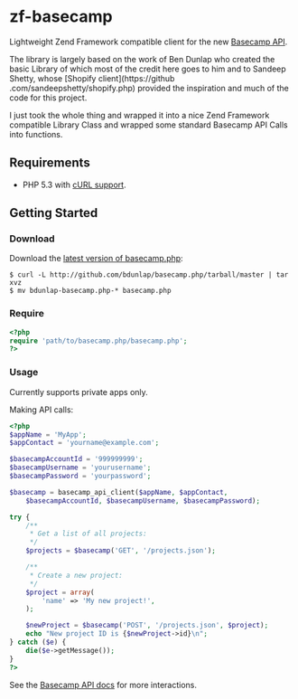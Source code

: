 # zf-basecamp

Lightweight Zend Framework compatible client for the new [Basecamp API](https://github.com/37signals/bcx-api).

The library is largely based on the work of Ben Dunlap who created the basic Library of which
most of the credit here goes to him and to Sandeep Shetty, whose [Shopify client](https://github
.com/sandeepshetty/shopify.php) provided the inspiration and much of the code for this project.

I just took the whole thing and wrapped it into a nice Zend Framework compatible Library Class and wrapped some
standard Basecamp API Calls into functions.


## Requirements

* PHP 5.3 with [cURL support](http://php.net/manual/en/book.curl.php).


## Getting Started

### Download
Download the [latest version of basecamp.php](https://github.com/bdunlap/basecamp.php/archives/master):

```shell
$ curl -L http://github.com/bdunlap/basecamp.php/tarball/master | tar xvz
$ mv bdunlap-basecamp.php-* basecamp.php
```

### Require

```php
<?php
require 'path/to/basecamp.php/basecamp.php';
?>
```

### Usage
Currently supports private apps only.

Making API calls:

```php
<?php
$appName = 'MyApp';
$appContact = 'yourname@example.com';

$basecampAccountId = '999999999';
$basecampUsername = 'yourusername';
$basecampPassword = 'yourpassword';

$basecamp = basecamp_api_client($appName, $appContact,
    $basecampAccountId, $basecampUsername, $basecampPassword);

try {
    /**
     * Get a list of all projects:
     */
    $projects = $basecamp('GET', '/projects.json');

    /**
     * Create a new project:
     */
    $project = array(
        'name' => 'My new project!',
    );

    $newProject = $basecamp('POST', '/projects.json', $project);
    echo "New project ID is {$newProject->id}\n";
} catch ($e) {
    die($e->getMessage());
}
?>
```
See the [Basecamp API docs](https://github.com/37signals/bcx-api#api-ready-for-use) for more interactions.
